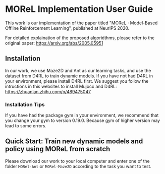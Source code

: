 # MOReL Implementation User Guide

This work is our implementation of the paper titled "MOReL : Model-Based Offline Reinforcement Learning", published at NeurIPS 2020.

For detailed explaination of the proposed algoridthms, please refer to the original paper: https://arxiv.org/abs/2005.05951

## Installation

In our work, we use Maze2D and Ant as our learning tasks, and use the dataset from D4RL to train dynamic models.
If you have not had D4RL in your environment, please install D4RL first. We suggest you follow the intructions in this websites to install Mujoco and D4RL:
https://zhuanlan.zhihu.com/p/489475047

### Installation Tips

If you have had the package gym in your environment, we recommend that you change your gym to version 0.19.0. Because gym of higher version may lead to some errors.

## Quick Start: Train new dynamic models and policy using MOReL from scratch

Please download our work to your local computer and enter one of the folder `MORel-Ant` or `MORel-Maze2D` according to the task you want to test.
